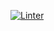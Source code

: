 [![Linter](https://github.com/bl1ndy/php-project-lvl1/workflows/Linter/badge.svg)](https://github.com/bl1ndy/php-project-lvl1/actions?query=workflow%3ALinter)
